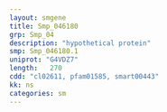 ```yaml
---
layout: smgene
title: Smp_046180
grp: Smp_04
description: "hypothetical protein"
smp: Smp_046180.1
uniprot: "G4VDZ7"
length:   270
cdd: "cl02611, pfam01585, smart00443"
kk: ns
categories: sm
---
```

